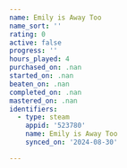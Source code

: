 ```yaml
---
name: Emily is Away Too
name_sort: ''
rating: 0
active: false
progress: ''
hours_played: 4
purchased_on: .nan
started_on: .nan
beaten_on: .nan
completed_on: .nan
mastered_on: .nan
identifiers:
  - type: steam
    appid: '523780'
    name: Emily is Away Too
    synced_on: '2024-08-30'

---
```


